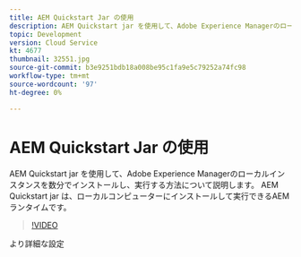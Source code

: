 ```yaml
---
title: AEM Quickstart Jar の使用
description: AEM Quickstart jar を使用して、Adobe Experience Managerのローカルインスタンスを数分でインストールし、実行する方法について説明します。 AEM Quickstart jar は、ローカルコンピューターにインストールして実行できるAEMランタイムです。
topic: Development
version: Cloud Service
kt: 4677
thumbnail: 32551.jpg
source-git-commit: b3e9251bdb18a008be95c1fa9e5c79252a74fc98
workflow-type: tm+mt
source-wordcount: '97'
ht-degree: 0%

---
```



# AEM Quickstart Jar の使用

AEM Quickstart jar を使用して、Adobe Experience Managerのローカルインスタンスを数分でインストールし、実行する方法について説明します。 AEM Quickstart jar は、ローカルコンピューターにインストールして実行できるAEMランタイムです。

>[!VIDEO](https://video.tv.adobe.com/v/32551?quality=12&learn=on)

より詳細な設定